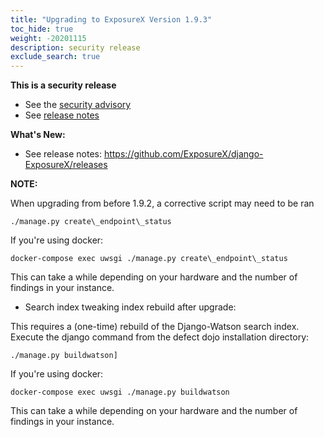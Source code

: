```yaml
---
title: "Upgrading to ExposureX Version 1.9.3"
toc_hide: true
weight: -20201115
description: security release
exclude_search: true
---
```

**This is a security release**

-   See the [security
    advisory](https://github.com/ExposureX/django-ExposureX/security/advisories/GHSA-8q8j-7wc4-vjg5)
-   See [release
    notes](https://github.com/ExposureX/django-ExposureX/releases/tag/1.9.3)

**What\'s New:**

-   See release notes:
    <https://github.com/ExposureX/django-ExposureX/releases>

**NOTE:**

When upgrading from before 1.9.2, a corrective script may need to be ran

`./manage.py create\_endpoint\_status`

If you\'re using docker:

`docker-compose exec uwsgi ./manage.py create\_endpoint\_status`

This can take a while depending on your hardware and the number of
findings in your instance.

-   Search index tweaking index rebuild after upgrade:

This requires a (one-time) rebuild of the Django-Watson search index.
Execute the django command from the defect dojo installation directory:

`./manage.py buildwatson]`

If you\'re using docker:

`docker-compose exec uwsgi ./manage.py buildwatson`

This can take a while depending on your hardware and the number of
findings in your instance.
